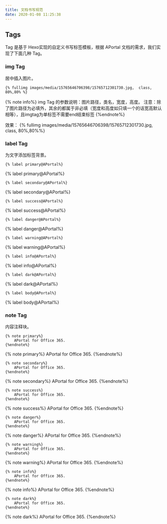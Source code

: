 ```yaml
---
title: 文档书写规范
date: 2020-01-08 11:25:38
---
```


## Tags

Tag 是基于 Hexo实现的自定义书写标签模板，根据 APortal 文档的需求，我们实现了下面几种 Tag。


### img Tag

居中插入图片。

```
{% fullimg images/media/15765646706398/15765712301730.jpg,  class, 80%,80% %}
```

{% note info%}
img Tag 的参数说明：图片路径，类名，宽度，高度。
注意：除了图片路径为必填外，其余的都属于非必填（宽度和高度如只填一个的话宽高默认相等），且imgtag为单标签不需要end结束标签
{%endnote%}

效果：
{% fullimg images/media/15765646706398/15765712301730.jpg,  class, 80%,80%%}


### label Tag

为文字添加标签背景。

```
{% label primary@APortal%}
```
{% label primary@APortal%}

```
{% label secondary@APortal%}
```
{% label secondary@APortal%}

```
{% label success@APortal%}
```
{% label success@APortal%}

```
{% label danger@APortal%}
```
{% label danger@APortal%}

```
{% label warning@APortal%}
```
{% label warning@APortal%}

```
{% label info@APortal%}
```
{% label info@APortal%}

```
{% label dark@APortal%}
```
{% label dark@APortal%}

```
{% label body@APortal%}
```
{% label body@APortal%}

### note Tag

内容注释块。

```
{% note primary%}
    APortal for Office 365.
{%endnote%}
```
{% note primary%}
    APortal for Office 365.
{%endnote%}

```
{% note secondary%}
    APortal for Office 365.
{%endnote%}
```
{% note secondary%}
    APortal for Office 365.
{%endnote%}

```
{% note success%}
    APortal for Office 365.
{%endnote%}
```
{% note success%}
    APortal for Office 365.
{%endnote%}

```
{% note danger%}
    APortal for Office 365.
{%endnote%}
```
{% note danger%}
    APortal for Office 365.
{%endnote%}

```
{% note warning%}
    APortal for Office 365.
{%endnote%}
```
{% note warning%}
    APortal for Office 365.
{%endnote%}

```
{% note info%}
    APortal for Office 365.
{%endnote%}
```
{% note info%}
    APortal for Office 365.
{%endnote%}

```
{% note dark%}
    APortal for Office 365.
{%endnote%}
```
{% note dark%}
    APortal for Office 365.
{%endnote%}